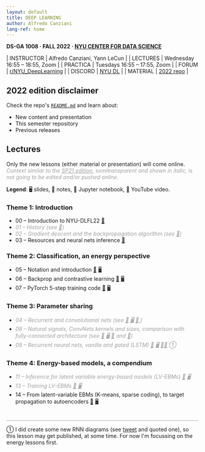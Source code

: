 ```yaml
---
layout: default
title: DEEP LEARNING
author: Alfredo Canziani
lang-ref: home
---
```


**DS-GA 1008 · FALL 2022 · [NYU CENTER FOR DATA SCIENCE](http://cds.nyu.edu/)**

| INSTRUCTOR  | Alfredo Canziani, Yann LeCun                                     |
| LECTURES    | Wednesday 16:55 – 18:55, Zoom                                    |
| PRACTICA    | Tuesdays 16:55 – 17:55, Zoom                                     |
| FORUM       | [r/NYU_DeepLearning](https://www.reddit.com/r/NYU_DeepLearning/) |
| DISCORD     | [NYU DL](https://discord.gg/CthuqsX8Pb)                          |
| MATERIAL    | [2022 repo](https://github.com/Atcold/NYU-DLFL22)                |


## 2022 edition disclaimer

Check the repo's [`README.md`](https://github.com/Atcold/NYU-DLFL22/blob/master/README.md) and learn about:

- New content and presentation
- This semester repository
- Previous releases


## Lectures

Only the new lessons (either material or presentation) will come online.
<span class="missing">Context similar to the [SP21 edition](../NYU-DLSP21/), semitransparent and shown in italic, is not going to be edited and/or pushed online.</span>

**Legend**: 🖥 slides, 📝 notes, 📓 Jupyter notebook, 🎥 YouTube video.

<style>
.missing {
    opacity: 0.4;
    font-style: italic;
}
hr {
    opacity: 0.4;
    margin-top: 2.5em;
}
</style>

### Theme 1: Introduction

- 00 – Introduction to NYU-DLFL22 [🎥](https://youtu.be/00s9ireCnCw)
- <span class="missing"> 01 – History (see [🎥](https://youtu.be/mTtDfKgLm54)) </span>
- <span class="missing"> 02 – Gradient descent and the backpropagation algorithm (see [🎥](https://youtu.be/nTlCqaL7fCY)) </span>
- 03 – Resources and neural nets inference [🎥](https://youtu.be/QwZQrxIk6Dg)


### Theme 2: Classification, an energy perspective

- 05 – Notation and introduction [🎥](https://youtu.be/9cpBu8yt9B8) [🖥](https://drive.google.com/file/d/1c0aElks9f9A2PWRNDJO1P_5_n9ODA--o/)
- 06 – Backprop and contrastive learning [🎥](https://youtu.be/SC6ljsFFVcY) [🖥](https://drive.google.com/file/d/1c0aElks9f9A2PWRNDJO1P_5_n9ODA--o/)
- 07 – PyTorch 5-step training code [🎥](https://youtu.be/PXXE7aJ_siw) [🖥](https://drive.google.com/file/d/1c0aElks9f9A2PWRNDJO1P_5_n9ODA--o/)


### Theme 3: Parameter sharing

- <span class="missing"> 04 – Recurrent and convolutional nets (see [🎥](https://youtu.be/7dU3TFBJl-0) [🖥](https://drive.google.com/file/d/1GtI4ywzI84oamyr_W5k_wzgfRN139aFD/) [📝 ](https://drive.google.com/file/d/12jP4ssUIoGURAU8jGj6QwKXyZVdXW0o6/)) </span>
- <span class="missing"> 08 – Natural signals, ConvNets kernels and sizes, comparison with fully-connected architecture (see [🎥](https://youtu.be/KvvNkE2vQVk) [🖥](https://github.com/Atcold/NYU-DLSP20/blob/master/slides/02%20-%20CNN.pdf) [📓](https://github.com/Atcold/NYU-DLSP20/blob/master/06-convnet.ipynb) and [🎥](https://youtu.be/d2GixptaHjk?t=2211)) </span>
- <span class="missing"> 09 – Recurrent neural nets, vanilla and gated (LSTM) [🎥](https://youtu.be/5KSGNomPJTE) [🖥](https://github.com/Atcold/NYU-DLSP20/blob/master/slides/04%20-%20RNN.pdf) [📓](https://github.com/Atcold/NYU-DLSP20/blob/master/08-seq_classification.ipynb)[📓](https://github.com/Atcold/NYU-DLSP20/blob/master/09-echo_data.ipynb) ① </span>


### Theme 4: Energy-based models, a compendium

- <span class="missing"> 11 – Inference for latent variable energy-based models (LV-EBMs) [🎥](https://youtu.be/xA_OPjRby5g) [🖥](https://github.com/Atcold/NYU-DLSP20/blob/master/slides/12%20-%20EBM.pdf) </span>
- <span class="missing"> 13 – Training LV-EBMs [🎥](https://youtu.be/XIMaWj5YjOQ) [🖥](https://github.com/Atcold/NYU-DLSP20/blob/master/slides/12%20-%20EBM.pdf) </span>
- 14 – From latent-variable EBMs (K-means, sparse coding), to target propagation to autoencoders [🎥](https://youtu.be/oo9Z9jKJ9iM) [🖥](https://drive.google.com/file/d/1eAFH58VazIdpEPfkD_xDNadQe7Jss_uY/)

---

① I did create some new RNN diagrams (see [tweet](https://twitter.com/alfcnz/status/1448005146684928005) and quoted one), so this lesson may get published, at some time. For now I'm focussing on the energy lessons first.
